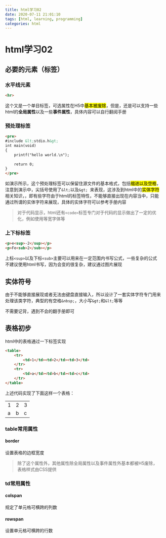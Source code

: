 ```yaml
---
title: html学习02
date: 2020-07-11 21:01:10
tags: [html, learning, programming]
categories: html
---
```


# html学习02

<!--more-->

## 必要的元素（标签）

### 水平线元素

```html
<hr>
```

这个又是一个单目标签，可选属性在H5中<mark>基本被废除</mark>，但是，还是可以支持一些html的**全局属性**以及一些**事件属性**，具体内容可以自行翻阅手册

### 预处理标签

```html
<pre>
#include &lt;stdio.h&gt;
int main(void)
{
	printf("hello world.\n");
	
	return 0;
}
</pre>
```

如演示所示，这个预处理标签可以保留住源文件的基本格式，包括<mark>缩进以及空格</mark>，注意到演示中，尖括号使用了`&lt;`以及`&gt; `来表现，这涉及到html中的<mark>实体字符</mark>相关知识，，即有些字符由于html的标签特性，不能够直接出现在内容当中，只能通过所谓的实体字符来展现，具体的实体字符可以参考手册内容

> 对于代码显示，html还有`<code>`标签专门对于代码的显示做出了一定的优化，例如使用等宽字体等

### 上下标标签

```html
<p>e<sup>-2</sup></p>
<p>Fe<sub>2</sub></p>
```

上标`<sup>`以及下标`<sub>`主要可以用来在一定范围内书写公式，一些复杂的公式不建议使用html书写，因为会变的很复杂，建议通过图片展现

## 实体符号

由于不能够直接展现或者无法由键盘直接输入，所以设计了一套实体字符专门用来处理该类字符，典型的有空格`&nbsp;`，大小写`&gt;`和`&lt;`等等

不需要记背，遇到不会的翻手册即可

## 表格初步

html中的表格通过一下标签实现

```html
<table>
    <tr>
        <td>1</td><td>2</td><td>3</td>
    </tr>
    <tr>
        <td>a</td><td>b</td><td>c</td>
    </tr>
</table>
```

上述代码实现了下面这样一个表格：

<table>
    <tr>
        <td>1</td><td>2</td><td>3</td>
    </tr>
    <tr>
        <td>a</td><td>b</td><td>c</td>
    </tr>
</table>

### table常用属性

#### border

设置表格的边框宽度

> 除了这个属性外，其他属性除全局属性以及事件属性外基本都被H5废除，表格样式由CSS提供

### td常用属性

#### colspan

规定了单元格可横跨的列数

#### rowspan

设置单元格可横跨的行数
